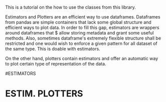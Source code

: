This is a tutorial on the how to use the classes from this library.

Estimators and Plotters are an efficient way to use dataframes. 
Dataframes from pandas are simple containers that lack some global 
structure and efficient ways to plot data.
In order to fill this gap, estimators are wrappers around dataframes that $
allow storing metadata and grant some useful methods. 
Also, sometimes dataframe's extremely flexible structure shall be restricted
and one would wish to enforce a given pattern for all dataset of the same type.
This is doable with estimators.

On the other hand, plotters contain estimators and offer an automatic way to plot
certain type of representation of the data.

#ESTIMATORS




# ESTIM. PLOTTERS